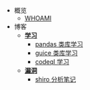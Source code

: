 
- 概览
    - [WHOAMI](README.md)
- 博客
    - [**学习**](study/README.md)
        - [pandas 类库学习](study/pandas_study.md ':type=code')
        - [guice 类库学习](study/guice_study.md ':type=code')
        - [codeql 学习](study/codeql_study.md ':type=code')
    - [**漏洞**](vuln/README.md)
        - [shiro 分析笔记](vuln/shiro.md ':type=code')